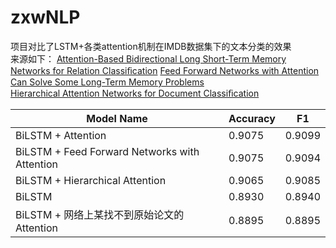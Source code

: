 # zxwNLP
项目对比了LSTM+各类attention机制在IMDB数据集下的文本分类的效果  
来源如下：
[Attention-Based Bidirectional Long Short-Term Memory Networks for Relation Classiﬁcation](https://www.aclweb.org/anthology/P16-2034)
[Feed Forward Networks with Attention Can Solve Some Long-Term Memory Problems](https://arxiv.org/pdf/1512.08756.pdf)  
[Hierarchical Attention Networks for Document Classiﬁcation](https://www.aclweb.org/anthology/N16-1174)

| Model Name | Accuracy | F1 |
| ------ | ------ | ------ |
| BiLSTM + Attention | 0.9075 | 0.9099 |
| BiLSTM + Feed Forward Networks with Attention | 0.9075 | 0.9094 |
| BiLSTM + Hierarchical Attention | 0.9065 | 0.9085 |
| BiLSTM | 0.8930 | 0.8940 |
| BiLSTM + 网络上某找不到原始论文的Attention| 0.8895 | 0.8895 |


